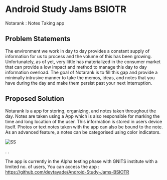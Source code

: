 # Android Study Jams BSIOTR 

Notarank : Notes Taking app

## Problem Statements 

The environment we work in day to day provides a constant supply of information for us to process and the volume of this has been growing.  Unfortunately, as of yet, very little has materialized in the consumer market that can provide a low impact and method to manage this day to day information overload.  The goal of Notarank is to fill this gap and provide a minimally intrusive manner to take the memos, ideas, and notes that you have during the day and make them persist past your next interruption.

## Proposed Solution 

Notarank is a app for storing, organizing, and notes taken throughout the day.  Notes are taken using a App which is also responsible for marking the time and long location of the user.  This information is stored in users device itself.   Photos or text notes taken with the app can also be bound to the note.  As an advanced feature, a notes can be categorised using color indicators. 

![SS](https://drive.google.com/file/d/1Obbu6guoPG-6ovSYleu2fKsx5TBSBdBx/view?usp=sharing)





.
.



The app is currently in the Alpha testing phase with GNITS institute with a limited no. of users, You can access the app : https://github.com/devtayade/Android-Study-Jams-BSIOTR

